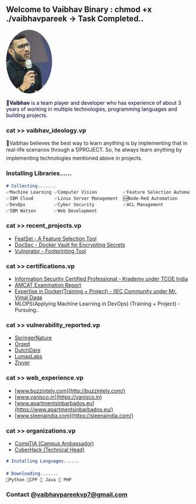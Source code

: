 ## Welcome to Vaibhav Binary : chmod +x ./vaibhavpareek -> Task Completed.. 
<img src="vaibhav.jpeg" style="height:30% !important;width:25% !important;border-radius:50%; !important">
<p style="color:#000034;">
<strong>👀Vaibhav</strong> is a team player and developer who has experience of about 3 years of working in multiple technologies, programming languages and building projects. </p>

### cat >> vaibhav_ideology.vp

💯Vaibhav believes the best way to learn anything is by implementing that in real-life scenarios through a 🔃PROJECT. So, he always learn anything by implementing technologies mentioned above in projects. 


### Installing Libraries......

```markdown
# Collecting.......
✅Machine Learning ✅Computer Vision          ✅Feature Selection Automation 
✅IBM Cloud        ✅Linux Server Management  🆕Node-Red Automation 
✅DevOps           ✅Cyber Security           ✅ACL Management
✅IBM Watson       ✅Web Development
```

### cat >> recent_projects.vp
- [FeatSel - A Feature Selection Tool](https://github.com/vaibhavpareek/Featsel)
- [DocSec - Docker Vault for Encrypting Secrets](https://github.com/vaibhavpareek/DocSec)
- [Vulnorator - Footprinting Tool](https://github.com/vaibhavpareek/vulnorator)

### cat >> certifications.vp
- [Information Security Certified Professional - Krademy under TCOE India](https://www.linkedin.com/in/vaibhavvp/detail/treasury/position:1476477697/?entityUrn=urn%3Ali%3Afsd_profileTreasuryMedia%3A(ACoAACO628kBsGtn5bvzo4nf9ZFH9uQQwAVKymw%2C1565839138630)&section=position%3A1476477697&treasuryCount=4)
- [AMCAT Examination Report](https://www.linkedin.com/in/vaibhavvp/detail/treasury/education:441762257/?entityUrn=urn%3Ali%3Afsd_profileTreasuryMedia%3A(ACoAACO628kBsGtn5bvzo4nf9ZFH9uQQwAVKymw%2C1589516882718)&section=education%3A441762257&treasuryCount=1)
- [Expertise in Docker(Training + Project) - IIEC Community under Mr. Vimal Daga](https://drive.google.com/file/d/1QrjaVPLpuEhh1xoZv6KmK2W4tvCOhgsb/view)
- MLOPS(Applying Machine Learning in DevOps) (Training + Project) - Pursuing..


### cat >> vulnerability_reported.vp
- [SpringerNature](https://www.springernature.com/in/info/disclosure)
- [Orged](https://orged.de/bug-bountry/hall-of-fame)
- [DutchDare](https://www.dutchdare.nl/index.php/hall-of-fame/)
- [LumasLabs](https://www.linkedin.com/in/vaibhavvp/)
- [Zivver](https://www.linkedin.com/in/vaibhavvp/)

### cat >> web_experience.vp
- [www.buzzintely.com](http://buzzintely.com/)
- [www.vanisco.in](https://vanisco.in)
- [www.apartmentsinbarbados.eu](https://www.apartmentsinbarbados.eu/)
- [www.sleenaindia.com](https://sleenaindia.com/)

### cat >> organizations.vp
- [CompTIA (Campus Ambassador)](https://www.comptia.org/contact-us/regional-sites/comptia-india)
- [CyberHack (Technical Head)](https://www.cyberhack.co.in/)

```markdown
# Installing Languages......

# Downloading.......
💢Python 💢CPP 💢 Java 💢 PHP
```

### Contact @vaibhavpareekvp7@gmail.com
